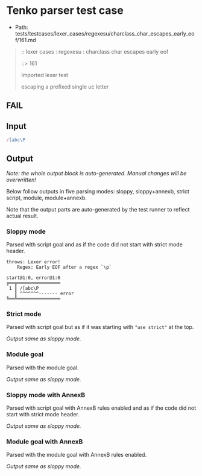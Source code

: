 # Tenko parser test case

- Path: tests/testcases/lexer_cases/regexesu/charclass_char_escapes_early_eof/161.md

> :: lexer cases : regexesu : charclass char escapes early eof
>
> ::> 161
>
> Imported lexer test
>
> escaping a prefixed single uc letter

## FAIL

## Input

`````js
/[abc\P
`````

## Output

_Note: the whole output block is auto-generated. Manual changes will be overwritten!_

Below follow outputs in five parsing modes: sloppy, sloppy+annexb, strict script, module, module+annexb.

Note that the output parts are auto-generated by the test runner to reflect actual result.

### Sloppy mode

Parsed with script goal and as if the code did not start with strict mode header.

`````
throws: Lexer error!
    Regex: Early EOF after a regex `\p`

start@1:0, error@1:0
╔══╦════════════════
 1 ║ /[abc\P
   ║ ^^^^^^^------- error
╚══╩════════════════

`````

### Strict mode

Parsed with script goal but as if it was starting with `"use strict"` at the top.

_Output same as sloppy mode._

### Module goal

Parsed with the module goal.

_Output same as sloppy mode._

### Sloppy mode with AnnexB

Parsed with script goal with AnnexB rules enabled and as if the code did not start with strict mode header.

_Output same as sloppy mode._

### Module goal with AnnexB

Parsed with the module goal with AnnexB rules enabled.

_Output same as sloppy mode._
